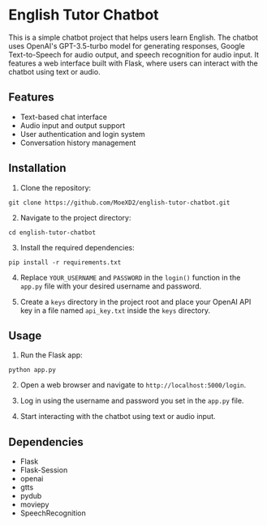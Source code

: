 # English Tutor Chatbot

This is a simple chatbot project that helps users learn English. The chatbot uses OpenAI's GPT-3.5-turbo model for generating responses, Google Text-to-Speech for audio output, and speech recognition for audio input. It features a web interface built with Flask, where users can interact with the chatbot using text or audio.

## Features

- Text-based chat interface
- Audio input and output support
- User authentication and login system
- Conversation history management

## Installation

1. Clone the repository:

```
git clone https://github.com/MoeXD2/english-tutor-chatbot.git
```

2. Navigate to the project directory:

```
cd english-tutor-chatbot
```

3. Install the required dependencies:

```
pip install -r requirements.txt
```

4. Replace `YOUR_USERNAME` and `PASSWORD` in the `login()` function in the `app.py` file with your desired username and password.

5. Create a `keys` directory in the project root and place your OpenAI API key in a file named `api_key.txt` inside the `keys` directory.

## Usage

1. Run the Flask app:

```
python app.py
```

2. Open a web browser and navigate to `http://localhost:5000/login`.

3. Log in using the username and password you set in the `app.py` file.

4. Start interacting with the chatbot using text or audio input.

## Dependencies

- Flask
- Flask-Session
- openai
- gtts
- pydub
- moviepy
- SpeechRecognition
